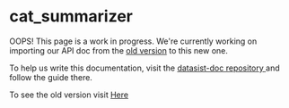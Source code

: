 # cat\_summarizer

OOPS! This page is a work in progress. We're currently working on importing our API doc from the [old version](https://risenw.github.io/datasist/index.html) to this new one.

To help us write this documentation, visit the [datasist-doc repository ](https://github.com/risenW/datasist-doc)and follow the guide there.

To see the old version visit [Here](https://risenw.github.io/datasist/index.html)



